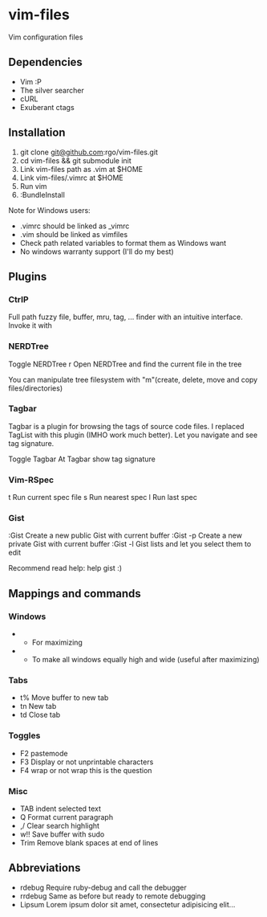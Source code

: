 # vim-files

Vim configuration files


## Dependencies

* Vim :P
* The silver searcher
* cURL
* Exuberant ctags


## Installation

1. git clone git@github.com:rgo/vim-files.git
2. cd vim-files && git submodule init
3. Link vim-files path as .vim at $HOME
4. Link vim-files/.vimrc at $HOME
5. Run vim
6. :BundleInstall


Note for Windows users:

* .vimrc should be linked as \_vimrc
* .vim should be linked as vimfiles
* Check path related variables to format them as Windows want
* No windows warranty support (I'll do my best)

## Plugins

### CtrlP

Full path fuzzy file, buffer, mru, tag, ... finder with an intuitive interface.
Invoke it with <c-p>


### NERDTree

<F8>       Toggle NERDTree
<leader>r  Open NERDTree and find the current file in the tree

You can manipulate tree filesystem with "m"(create, delete, move and copy files/directories)


### Tagbar

Tagbar is a plugin for browsing the tags of source code files. I replaced TagList with this plugin (IMHO work much better). Let you navigate and see tag signature.

<F7>     Toggle Tagbar
<Space>  At Tagbar show tag signature


### Vim-RSpec

<Leader>t  Run current spec file
<Leader>s  Run nearest spec
<Leader>l  Run last spec

### Gist

:Gist     Create a new public Gist with current buffer
:Gist -p  Create a new private Gist with current buffer
:Gist -l  Gist lists and let you select them to edit

Recommend read help: help gist :)

## Mappings and commands

### Windows

* +   For maximizing
* -   To make all windows equally high and wide (useful after maximizing)

### Tabs

* t%  Move buffer to new tab
* tn  New tab
* td  Close tab

### Toggles

* F2  pastemode
* F3  Display or not unprintable characters
* F4  wrap or not wrap this is the question

### Misc

* TAB   indent selected text
* Q     Format current paragraph
* ,/    Clear search highlight
* w!!   Save buffer with sudo
* Trim  Remove blank spaces at end of lines

## Abbreviations

* rdebug   Require ruby-debug and call the debugger
* rrdebug  Same as before but ready to remote debugging
* Lipsum   Lorem ipsum dolor sit amet, consectetur adipisicing elit...
